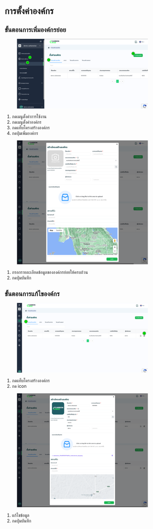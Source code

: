 # การตั้งค่าองค์กร

## **ขั้นตอนการเพิ่มองค์กรย่อย**

<figure><img src="../../../.gitbook/assets/image (3) (1) (1) (1) (1) (1) (1) (1).png" alt=""><figcaption></figcaption></figure>

1. กดเมนูตั้งค่าการใช้งาน
2. กดเมนูตั้งค่าองค์กร
3. กดแท็บโครงสร้างองค์กร
4. กดปุ่มเพิ่มองค์กร



<figure><img src="../../../.gitbook/assets/screencapture-app-carbonwize-io-company-structure-2024-07-19-12_43_37.png" alt=""><figcaption></figcaption></figure>

1. กรอกรายละเอียดข้อมูลขององค์กรย่อยให้ครบถ้วน
2. กดปุ่มบันทึก



## **ขั้นตอนการแก้ไของค์กร**

<figure><img src="../../../.gitbook/assets/image (1) (1) (1) (1) (1) (1) (1) (1) (1) (1) (1) (1) (1).png" alt=""><figcaption></figcaption></figure>

1. กดแท็บโครงสร้างองค์กร
2. กด icon



<figure><img src="../../../.gitbook/assets/screencapture-app-carbonwize-io-company-structure-2024-07-19-12_45_49.png" alt=""><figcaption></figcaption></figure>

1. แก้ไขข้อมูล
2. กดปุ่มบันทึก
